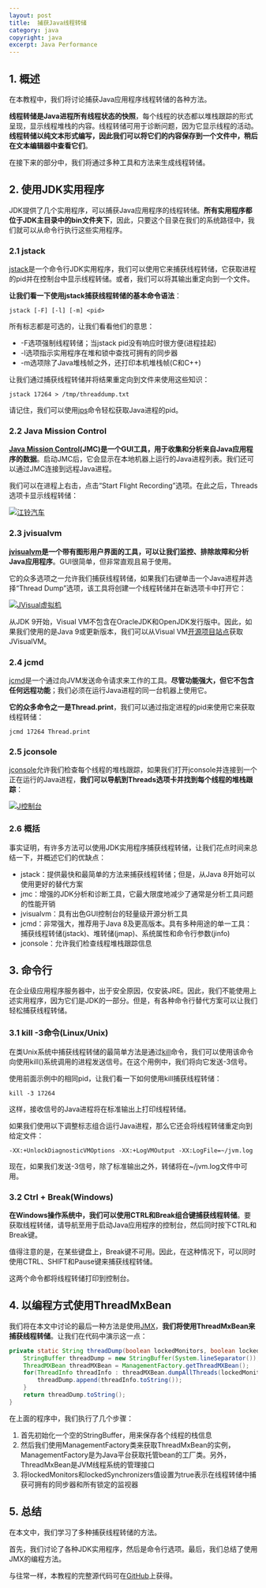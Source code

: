 ```yaml
---
layout: post
title:  捕获Java线程转储
category: java
copyright: java
excerpt: Java Performance
---
```


## 1. 概述

在本教程中，我们将讨论捕获Java应用程序线程转储的各种方法。

**线程转储是Java进程所有线程状态的快照**，每个线程的状态都以堆栈跟踪的形式呈现，显示线程堆栈的内容。线程转储可用于诊断问题，因为它显示线程的活动。**线程转储以纯文本形式编写，因此我们可以将它们的内容保存到一个文件中，稍后在文本编辑器中查看它们**。

在接下来的部分中，我们将通过多种工具和方法来生成线程转储。

## 2. 使用JDK实用程序

JDK提供了几个实用程序，可以捕获Java应用程序的线程转储。**所有实用程序都位于JDK主目录中的bin文件夹下**，因此，只要这个目录在我们的系统路径中，我们就可以从命令行执行这些实用程序。

### 2.1 jstack

[jstack](https://docs.oracle.com/en/java/javase/11/tools/jstack.html)是一个命令行JDK实用程序，我们可以使用它来捕获线程转储，它获取进程的pid并在控制台中显示线程转储。或者，我们可以将其输出重定向到一个文件。

**让我们看一下使用jstack捕获线程转储的基本命令语法**：

```shell
jstack [-F] [-l] [-m] <pid>
```

所有标志都是可选的，让我们看看他们的意思：

-   -F选项强制线程转储；当jstack pid没有响应时很方便(进程挂起)
-   -l选项指示实用程序在堆和锁中查找可拥有的同步器
-   -m选项除了Java堆栈帧之外，还打印本机堆栈帧(C和C++)

让我们通过捕获线程转储并将结果重定向到文件来使用这些知识：

```shell
jstack 17264 > /tmp/threaddump.txt
```

请记住，我们可以使用[jps](https://docs.oracle.com/en/java/javase/11/tools/jps.html)命令轻松获取Java进程的pid。

### 2.2 Java Mission Control

**[Java Mission Control](https://docs.oracle.com/javacomponents/jmc-5-5/jmc-user-guide/intro.htm#JMCCI109)(JMC)是一个GUI工具，用于收集和分析来自Java应用程序的数据**。启动JMC后，它会显示在本地机器上运行的Java进程列表。我们还可以通过JMC连接到远程Java进程。

我们可以在进程上右击，点击“Start Flight Recording”选项。在此之后，Threads选项卡显示线程转储：

[![江铃汽车](https://www.baeldung.com/wp-content/uploads/2020/03/JMC-1024x544-1.png)](https://www.baeldung.com/wp-content/uploads/2020/03/JMC-1024x544-1.png)

### 2.3 jvisualvm

**[jvisualvm](https://docs.oracle.com/javase/8/docs/technotes/tools/unix/jvisualvm.html)是一个带有图形用户界面的工具，可以让我们监控、排除故障和分析Java应用程序**。GUI很简单，但非常直观且易于使用。

它的众多选项之一允许我们捕获线程转储，如果我们右键单击一个Java进程并选择“Thread Dump”选项，该工具将创建一个线程转储并在新选项卡中打开它：

[![JVisual虚拟机](https://www.baeldung.com/wp-content/uploads/2020/03/JVisualVM.png)](https://www.baeldung.com/wp-content/uploads/2020/03/JVisualVM.png)

从JDK 9开始，Visual VM不包含在OracleJDK和OpenJDK发行版中。因此，如果我们使用的是Java 9或更新版本，我们可以从Visual VM[开源项目站点](https://visualvm.github.io/)获取JVisualVM。

### 2.4 jcmd

[jcmd](https://docs.oracle.com/en/java/javase/11/tools/jcmd.html)是一个通过向JVM发送命令请求来工作的工具。**尽管功能强大，但它不包含任何远程功能**；我们必须在运行Java进程的同一台机器上使用它。

**它的众多命令之一是Thread.print**，我们可以通过指定进程的pid来使用它来获取线程转储：

```shell
jcmd 17264 Thread.print
```

### 2.5 jconsole

[jconsole](https://docs.oracle.com/en/java/javase/11/management/using-jconsole.html)允许我们检查每个线程的堆栈跟踪，如果我们打开jconsole并连接到一个正在运行的Java进程，**我们可以导航到Threads选项卡并找到每个线程的堆栈跟踪**：

[![J控制台](https://www.baeldung.com/wp-content/uploads/2020/03/JConsole-1024x544-1.png)](https://www.baeldung.com/wp-content/uploads/2020/03/JConsole-1024x544-1.png)

### 2.6 概括

事实证明，有许多方法可以使用JDK实用程序捕获线程转储，让我们花点时间来总结一下，并概述它们的优缺点：

-   jstack：提供最快和最简单的方法来捕获线程转储；但是，从Java 8开始可以使用更好的替代方案
-   jmc：增强的JDK分析和诊断工具，它最大限度地减少了通常是分析工具问题的性能开销
-   jvisualvm：具有出色GUI控制台的轻量级开源分析工具
-   jcmd：非常强大，推荐用于Java 8及更高版本。具有多种用途的单一工具：捕获线程转储(jstack)、堆转储(jmap)、系统属性和命令行参数(jinfo)
-   jconsole：允许我们检查线程堆栈跟踪信息

## 3. 命令行

在企业级应用程序服务器中，出于安全原因，仅安装JRE。因此，我们不能使用上述实用程序，因为它们是JDK的一部分。但是，有各种命令行替代方案可以让我们轻松捕获线程转储。

### 3.1 kill -3命令(Linux/Unix)

在类Unix系统中捕获线程转储的最简单方法是通过[kill](https://linux.die.net/man/3/kill)命令，我们可以使用该命令向使用kill()系统调用的进程发送信号。在这个用例中，我们将向它发送-3信号。

使用前面示例中的相同pid，让我们看一下如何使用kill捕获线程转储：

```shell
kill -3 17264
```

这样，接收信号的Java进程将在标准输出上打印线程转储。

如果我们使用以下调整标志组合运行Java进程，那么它还会将线程转储重定向到给定文件：

```shell
-XX:+UnlockDiagnosticVMOptions -XX:+LogVMOutput -XX:LogFile=~/jvm.log
```

现在，如果我们发送-3信号，除了标准输出之外，转储将在~/jvm.log文件中可用。

### 3.2 Ctrl + Break(Windows)

**在Windows操作系统中，我们可以使用CTRL和Break组合键捕获线程转储**。要获取线程转储，请导航至用于启动Java应用程序的控制台，然后同时按下CTRL和Break键。

值得注意的是，在某些键盘上，Break键不可用。因此，在这种情况下，可以同时使用CTRL、SHIFT和Pause键来捕获线程转储。

这两个命令都将线程转储打印到控制台。

## 4. 以编程方式使用ThreadMxBean

我们将在本文中讨论的最后一种方法是使用[JMX](https://www.baeldung.com/java-management-extensions)，**我们将使用ThreadMxBean来捕获线程转储**。让我们在代码中演示这一点：

```java
private static String threadDump(boolean lockedMonitors, boolean lockedSynchronizers) {
    StringBuffer threadDump = new StringBuffer(System.lineSeparator());
    ThreadMXBean threadMXBean = ManagementFactory.getThreadMXBean();
    for(ThreadInfo threadInfo : threadMXBean.dumpAllThreads(lockedMonitors, lockedSynchronizers)) {
        threadDump.append(threadInfo.toString());
    }
    return threadDump.toString();
}
```

在上面的程序中，我们执行了几个步骤：

1.  首先初始化一个空的StringBuffer，用来保存各个线程的栈信息
2.  然后我们使用ManagementFactory类来获取ThreadMxBean的实例，ManagementFactory是为Java平台获取托管bean的工厂类。另外，ThreadMxBean是JVM线程系统的管理接口
3.  将lockedMonitors和lockedSynchronizers值设置为true表示在线程转储中捕获可拥有的同步器和所有锁定的监视器

## 5. 总结

在本文中，我们学习了多种捕获线程转储的方法。

首先，我们讨论了各种JDK实用程序，然后是命令行选项。最后，我们总结了使用JMX的编程方法。

与往常一样，本教程的完整源代码可在[GitHub](https://github.com/tuyucheng7/taketoday-tutorial4j/tree/master/java-core-modules/java-perf-1)上获得。